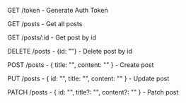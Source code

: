 GET /token - Generate Auth Token

GET /posts - Get all posts

GET /posts/:id - Get post by id

DELETE /posts - {id: ""} - Delete post by id

POST /posts - { title: "", content: "" } - Create post

PUT /posts - { id: "", title: "", content: "" } - Update post

PATCH /posts - { id: "", title?: "", content?: "" } - Patch post
